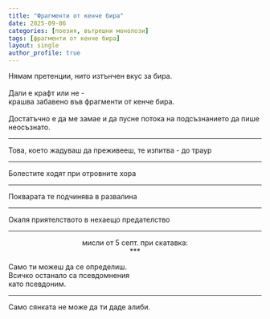 ```yaml
---
title: "Фрагменти от кенче бира"
date: 2025-09-06
categories: [поезия, вътрешни монолози]
tags: [фрагменти от кенче бира]
layout: single
author_profile: true
---
```


<div class="poem3">

Нямам претенции, нито изтънчен вкус за бира. <br/>
 <br/>
Дали е крафт или не - <br/>
крашва забавено във фрагменти от кенче бира.<br/>
<br/>
Достатъчно е да ме замае и да пусне потока на подсъзнанието да пише неосъзнато. <br/>
<hr/>


Това, което жадуваш да преживееш, те изпитва - до траур 

<hr/>

Болестите ходят при отровните хора
<hr/>

Покварата те подчинява в развалина

<hr/>

Окапя приятелството в нехаещо предателство
<hr/>

<p align="center">
мисли от 5 септ. при скатавка: <br/>
***
</p>

Само ти можеш да се определиш. <br/>
Всичко останало са псевдомнения <br/>
като псевдоним.<br/>
<hr/>
Само сянката не може да ти даде алиби.

</div>